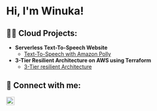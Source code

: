 <h1>Hi, I'm Winuka!</h1>

<h2>👨‍💻 Cloud Projects:</h2>

- <b>Serverless Text-To-Speech Website</b>
  - [Text-To-Speech with Amazon Polly](https://github.com/WinukaAmbegoda/ServerlessTextToSpeech)
- <b>3-Tier Resilient Architecture on AWS using Terraform</b>
  - [3-Tier resilient Architecture](https://github.com/WinukaAmbegoda/3-Tier-Resilient-Architecture-on-AWS)
  

<h2> 🤳 Connect with me:</h2>

[<img align="left" alt="JoshMadakor | LinkedIn" width="22px" src="https://cdn.jsdelivr.net/npm/simple-icons@v3/icons/linkedin.svg" />][linkedin]

[linkedin]: https://www.linkedin.com/in/winuka-ambegoda-6097912a9

<!--
**joshmadakor1/joshmadakor1** is a ✨ _special_ ✨ repository because its `README.md` (this file) appears on your GitHub profile.

Here are some ideas to get you started:

- 🔭 I’m currently working on ...
- 🌱 I’m currently learning ...
- 👯 I’m looking to collaborate on ...
- 🤔 I’m looking for help with ...
- 💬 Ask me about ...
- 📫 How to reach me: ...
- 😄 Pronouns: ...
- ⚡ Fun fact: ...
-->
